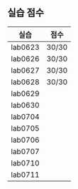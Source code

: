 ## 실습 점수

|실습|점수|
|---|---|
|lab0623|30/30|
|lab0626|30/30|
|lab0627|30/30|
|lab0628|30/30|
|lab0629||
|lab0630||
|lab0704||
|lab0705||
|lab0706||
|lab0707||
|lab0710||
|lab0711||
